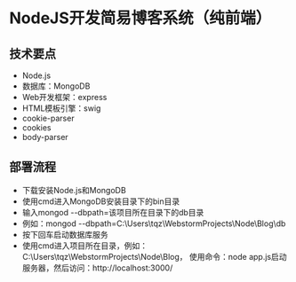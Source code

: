 # NodeJS开发简易博客系统（纯前端）
## 技术要点
- Node.js
- 数据库：MongoDB
- Web开发框架：express 
- HTML模板引擎：swig
- cookie-parser
- cookies
- body-parser

## 部署流程
- 下载安装Node.js和MongoDB
- 使用cmd进入MongoDB安装目录下的bin目录
- 输入mongod --dbpath=该项目所在目录下的db目录
- 例如：mongod --dbpath=C:\Users\tqz\WebstormProjects\Node\Blog\db
- 按下回车启动数据库服务
- 使用cmd进入项目所在目录，例如：C:\Users\tqz\WebstormProjects\Node\Blog，
  使用命令：node app.js启动服务器，然后访问：http://localhost:3000/
